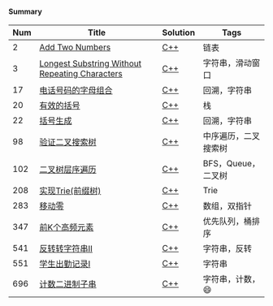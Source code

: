 #### Summary

| Num | Title | Solution | Tags |
|---| ----- | -------- | ---- |
|2|[Add Two Numbers](https://leetcode-cn.com/problems/add-two-numbers)|[C++](./link_list/0002_Add_Two_Numbers/main.cpp)|链表|
|3|[Longest Substring Without Repeating Characters](https://leetcode-cn.com/problems/longest-substring-without-repeating-characters/)|[C++](./string/0003_Longest_Substring_Without_Repeating_Characters/main.cpp)| 字符串，滑动窗口|
|17|[电话号码的字母组合](https://leetcode-cn.com/problems/letter-combinations-of-a-phone-number/)|[C++](./backtracking/0017_Letter_Combinations_of_a_Phone_Number/main.cpp)|回溯，字符串|
|20|[有效的括号](https://leetcode-cn.com/problems/valid-parentheses)|[C++](./stack&queue/0020_Valid_Parentheses/main.cpp)|栈|
|22|[括号生成](https://leetcode-cn.com/problems/generate-parentheses)|[C++](./backtracking/0022_Generate_Parentheses/main.cpp)| 回溯，字符串|
|98|[验证二叉搜索树](https://leetcode-cn.com/problems/validate-binary-search-tree)|[C++](./binary_tree/0098_Validate_Binary_Search_Tree/main.cpp)| 中序遍历，二叉搜索树|
|102|[二叉树层序遍历](https://leetcode-cn.com/problems/binary-tree-level-order-traversal/)|[C++](./binary_tree/0102_Binary_Tree_Level_Order_Traversal/main.cpp)| BFS，Queue，二叉树|
|208|[实现Trie(前缀树)](https://leetcode-cn.com/problems/implement-trie-prefix-tree/)|[C++](./design/0208_Implement_Trie/main.cpp)|Trie|
|283|[移动零](https://leetcode-cn.com/problems/move-zeroes/)|[C++](./array/0283_Move_Zeroes/main.cpp)|数组，双指针|
|347|[前K个高频元素](https://leetcode-cn.com/problems/top-k-frequent-elements)|[C++](./stack&queue/0347_Top_K_Frequent_Elements/main.cpp)|优先队列，桶排序|
|541|[反转转字符串II](https://leetcode-cn.com/problems/reverse-string-ii/)|[C++](./string/0541_Reverse_String_II/main.cpp)|字符串，反转|
|551|[学生出勤记录I](https://leetcode-cn.com/problems/student-attendance-record-i/)|[C++](./string/0551_Student_Attendance_Record_I/main.cpp)|字符串|
|696|[计数二进制子串](https://leetcode-cn.com/problems/count-binary-substrings/)|[C++](./string/0696_Count_Binary_Substrings/main.cpp)|字符串，计数，😄|

